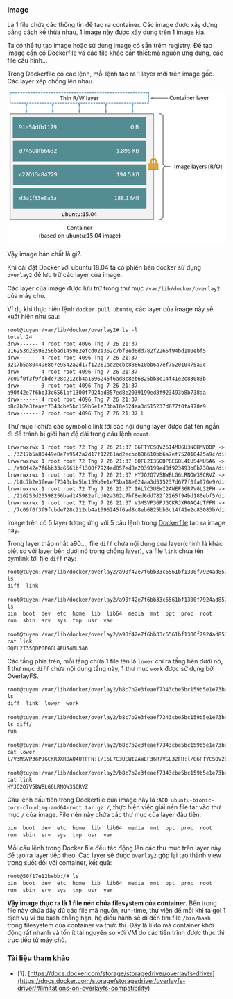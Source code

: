 ### Image

Là 1 file chứa các thông tin để tạo ra container. Các image được xây dựng bằng cách kế thừa nhau, 1 image này được xây dựng trên 1 image kia.

Ta có thể tự tạo image hoặc sử dụng image có sẵn trêm registry. Để tạo image cần có Dockerfile và các file khác cần thiết:mã nguồn ứng dụng, các file cấu hình...

Trong Dockerfile có các lệnh, mỗi lệnh tạo ra 1 layer mới trên image gốc. Các layer xếp chồng lên nhau.

![](../img/image-layer.jpg)

Vậy image bản chất là gì?.

Khi cài đặt Docker với ubuntu 18.04 ta có phiên bản docker sử dụng ```overlay2``` để lưu trữ các layer của image.

Các layer của image được lưu trữ trong thư mục ```/var/lib/docker/overlay2``` của máy chủ.

Ví dụ khi thực hiện lệnh ```docker pull ubuntu```, các layer của image này sẽ xuất hiện như sau:

```
root@tuyen:/var/lib/docker/overlay2# ls -l
total 24
drwx------ 4 root root 4096 Thg 7 26 21:37 216253d25598256bad145982efcd02a362c7bf8ed6dd782f2265f94bd180ebf5
drwx------ 4 root root 4096 Thg 7 26 21:37 3217b5a80449e8e7e9542a2d17f12261ad2ecbc886610bb6a7ef752010475a9c
drwx------ 4 root root 4096 Thg 7 26 21:37 7c09f0f3f9fcbde728c212cb4a1596245f6ad8c8eb6825bb3c14f41e2c83083b
drwx------ 3 root root 4096 Thg 7 26 21:37 a90f42e7f6bb33c6561bf1300f7924ad857ed8e2039199ed8f923493b8b738aa
drwx------ 4 root root 4096 Thg 7 26 21:37 b8c7b2e3feaef7343cbe5bc159b5e1e73ba18e624aa3d515237d677f0fa970e9
drwx------ 2 root root 4096 Thg 7 26 21:37 l
```

Thư mục l chứa các symbolic link tới các nội dung layer được đặt tên ngắn đi để tránh bị giới hạn độ dài trong câu lệnh ```mount```.

```
lrwxrwxrwx 1 root root 72 Thg 7 26 21:37 G6FTYCSQV26I4MUGU3NOHMVDDP -> ../3217b5a80449e8e7e9542a2d17f12261ad2ecbc886610bb6a7ef752010475a9c/diff
lrwxrwxrwx 1 root root 72 Thg 7 26 21:37 GQFL2I3SQDPGEGOL4EUS4MU5A6 -> ../a90f42e7f6bb33c6561bf1300f7924ad857ed8e2039199ed8f923493b8b738aa/diff
lrwxrwxrwx 1 root root 72 Thg 7 26 21:37 HYJO2Q7V5BWBLG6LRNOW3SCRVZ -> ../b8c7b2e3feaef7343cbe5bc159b5e1e73ba18e624aa3d515237d677f0fa970e9/diff
lrwxrwxrwx 1 root root 72 Thg 7 26 21:37 I6L7C3UEWI2AWEF36R7VGL32FH -> ../216253d25598256bad145982efcd02a362c7bf8ed6dd782f2265f94bd180ebf5/diff
lrwxrwxrwx 1 root root 72 Thg 7 26 21:37 V3MSVP36PJGCKRJXROAQ4UTFFN -> ../7c09f0f3f9fcbde728c212cb4a1596245f6ad8c8eb6825bb3c14f41e2c83083b/diff
```

Image trên có 5 layer tương ứng với 5 câu lệnh trong [Dockerfile](https://github.com/tianon/docker-brew-ubuntu-core/blob/427069746055e4cdeca1d2d34c93d756beb07f84/bionic/Dockerfile) tạo ra image này.

Trong layer thấp nhất a90..., file ```diff``` chứa nội dung của layer(chính là khác biệt so với layer bên dưới nó trong chồng layer), và file ```link``` chưa tên symlink tới file ```diff``` này:

```
root@tuyen:/var/lib/docker/overlay2/a90f42e7f6bb33c6561bf1300f7924ad857ed8e2039199ed8f923493b8b738aa# ls
diff  link

root@tuyen:/var/lib/docker/overlay2/a90f42e7f6bb33c6561bf1300f7924ad857ed8e2039199ed8f923493b8b738aa/diff# ls
bin  boot  dev  etc  home  lib  lib64  media  mnt  opt  proc  root  run  sbin  srv  sys  tmp  usr  var

root@tuyen:/var/lib/docker/overlay2/a90f42e7f6bb33c6561bf1300f7924ad857ed8e2039199ed8f923493b8b738aa# cat link 
GQFL2I3SQDPGEGOL4EUS4MU5A6
```


Các tầng phía trên, mỗi tầng chứa 1 file tên là ```lower``` chỉ ra tầng bên dưới nó, 1 thư mục ```diff``` chứa nội dung tầng này, 1 thư mục ```work``` được sử dụng bởi OverlayFS.


```
root@tuyen:/var/lib/docker/overlay2/b8c7b2e3feaef7343cbe5bc159b5e1e73ba18e624aa3d515237d677f0fa970e9# ls
diff  link  lower  work

root@tuyen:/var/lib/docker/overlay2/b8c7b2e3feaef7343cbe5bc159b5e1e73ba18e624aa3d515237d677f0fa970e9# ls diff/
run

root@tuyen:/var/lib/docker/overlay2/b8c7b2e3feaef7343cbe5bc159b5e1e73ba18e624aa3d515237d677f0fa970e9# cat lower 
l/V3MSVP36PJGCKRJXROAQ4UTFFN:l/I6L7C3UEWI2AWEF36R7VGL32FH:l/G6FTYCSQV26I4MUGU3NOHMVDDP:l/GQFL2I3SQDPGEGOL4EUS4MU5A6

root@tuyen:/var/lib/docker/overlay2/b8c7b2e3feaef7343cbe5bc159b5e1e73ba18e624aa3d515237d677f0fa970e9# cat link 
HYJO2Q7V5BWBLG6LRNOW3SCRVZ
``` 

Câu lệnh đầu tiên trong Dockerfile của image này là :```ADD ubuntu-bionic-core-cloudimg-amd64-root.tar.gz /```, thực hiện việc giải nén file tar vào thư mục ```/``` của image. File nén này chứa các thư mục của layer đầu tiên:

```
bin  boot  dev  etc  home  lib  lib64  media  mnt  opt  proc  root  run  sbin  srv  sys  tmp  usr  var
```

Mỗi câu lệnh trong Docker file đều tác động lên các thư mục trên layer này để tạo ra layer tiếp theo. Các layer sẽ được ```overlay2``` gộp lại tạo thành view trong suốt đối với container, kết quả:

```
root@50f17e12bebb:/# ls
bin  boot  dev  etc  home  lib  lib64  media  mnt  opt  proc  root  run  sbin  srv  sys  tmp  usr  var
```

<b>Vậy image thực ra là 1 file nén chứa filesystem của container.</b> Bên trong file này chứa đầy đủ các file mã nguồn, run-time, thư viện để mỗi khi ta gọi 1 dịch vụ ví dụ bash chẳng hạn, hệ điều hành sẽ đi đến tìm file ```/bin/bash``` trong filesystem của container và thực thi. Đây là lí do mà container khởi động rất nhanh và tốn ít tài nguyên so với VM do các tiến trình được thực thi trực tiếp từ máy chủ.

### Tài liệu tham khảo

- [1]. [https://docs.docker.com/storage/storagedriver/overlayfs-driver](https://docs.docker.com/storage/storagedriver/overlayfs-driver/#limitations-on-overlayfs-compatibility)
